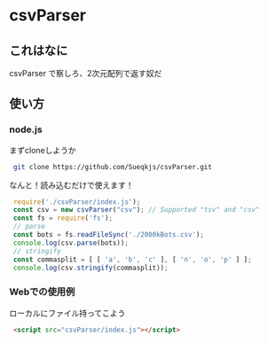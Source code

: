 # csvParser
 
## これはなに

csvParser で察しろ、2次元配列で返す奴だ

## 使い方

### node.js

まずcloneしようか

```bash
 git clone https://github.com/Sueqkjs/csvParser.git
```

なんと！読み込むだけで使えます！

```js
 require('./csvParser/index.js');
 const csv = new csvParser("csv"); // Supported "tsv" and "csv"
 const fs = require('fs');
 // parse
 const bots = fs.readFileSync('./2000kBots.csv');
 console.log(csv.parse(bots));
 // stringify
 const commasplit = [ [ 'a', 'b', 'c' ], [ 'n', 'o', 'p' ] ];
 console.log(csv.stringify(commasplit));
```

### Webでの使用例
ローカルにファイル持ってこよう

```html
 <script src="csvParser/index.js"></script>
```
